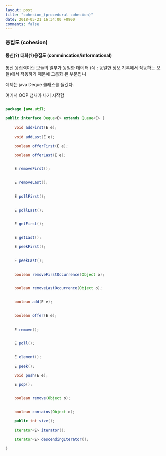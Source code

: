 ```yaml
---
layout: post
title: "cohesion_(procedural cohesion)"
date: 2018-05-21 16:34:00 +0900
comments: false
---
```


### 응집도 (cohesion)

#### 통신(?) 대화(?)응집도 (commincation/informational)

통신 응집력이란 모듈의 일부가 동일한 데이터 (예 : 동일한 정보 기록에서 작동하는 모듈)에서 작동하기 때문에 그룹화 된 부분입니

예제는 java Deque 클래스를 들겠다.

여기서 OOP 냄새가 나기 시작함


```java

package java.util;

public interface Deque<E> extends Queue<E> {
    
    void addFirst(E e);

    void addLast(E e);

    boolean offerFirst(E e);

    boolean offerLast(E e);

  
    E removeFirst();

   
    E removeLast();

   
    E pollFirst();

   
    E pollLast();

   
    E getFirst();

   
    E getLast();

    E peekFirst();

 
    E peekLast();

   
    boolean removeFirstOccurrence(Object o);

  
    boolean removeLastOccurrence(Object o);

  
    boolean add(E e);

  
    boolean offer(E e);

  
    E remove();

   
    E poll();

   
    E element();
    
    E peek();

    void push(E e);

    E pop();


    boolean remove(Object o);

  
    boolean contains(Object o);

    public int size();
   
    Iterator<E> iterator();

    Iterator<E> descendingIterator();

}


```

